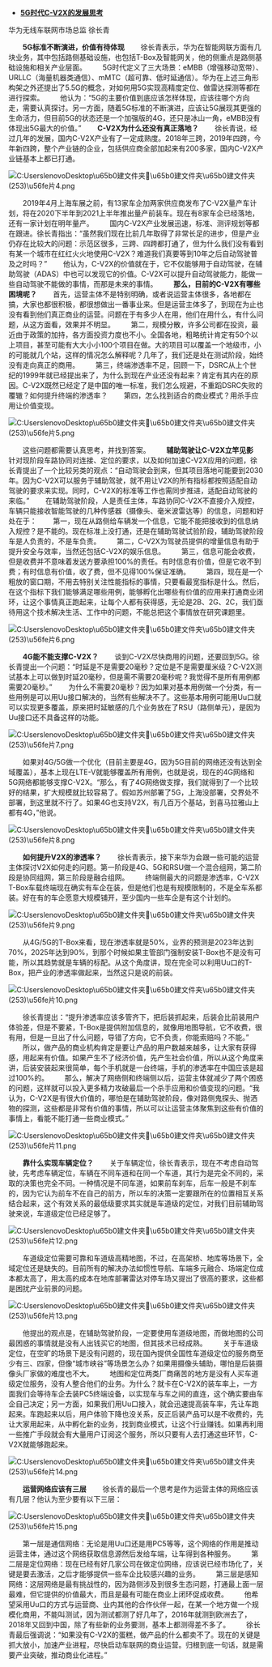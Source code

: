 - [**5G时代C-V2X的发展思考**](http://www.its-china.org.cn/SvoteDao?CREMARKS=0&sid=1634525421)

华为无线车联网市场总监 徐长青

　　**5G标准不断演进，价值有待体现**
　　徐长青表示，华为在智能网联方面有几块业务，其中包括路侧基础设施，也包括T-Box及智能网关，他的侧重点是路侧基础设施和相关产业层面。
　　5G时代定义了三大场景：eMBB（增强移动宽带）、URLLC（海量机器类通信）、mMTC（超可靠、低时延通信）。华为在上述三角形构架之外还提出了5.5G的概念，对如何用5G实现高精度定位、做雷达探测等都在进行探索。
　　他认为：“5G的主要价值到底应该怎样体现，应该往哪个方向走，需要认真探讨。另一方面，随着5G标准的不断演进，应该让5G展现其更强的生命活力，但目前5G的状态还是一个加强版的4G，还只是冰山一角，eMBB没有体现出5G最大的价值。”
　　**C-V2X为什么还没有真正落地？**
　　徐长青说，经过几年的发展，国内C-V2X产业有了一定成熟度。2018年三跨，2019年四跨，今年新四跨，整个产业链的企业，包括供应商全部加起来有200多家，国内C-V2X产业链基本上都已打通。



![C:UserslenovoDesktop\u65b0建文件夹\u65b0建文件夹\u65b0建文件夹 (253)\u56fe片4.png](http://www.its-china.org.cn/ZNJTXH/ueditor/jsp/upload/image/20211018/1634525304593096586.png)



　　2019年4月上海车展之前，有13家车企加两家供应商发布了C-V2X量产车计划，将在2020下半年到2021上半年推出量产前装车。现在有8家车企已经落地，还有一家计划在明年量产。
　　国内C-V2X产业发展迅速，标准、测评规划等都在跟进。徐长青指出：“虽然我们现在比前几年取得了非常长足的进步，但是产业仍存在比较大的问题：示范区很多，三跨、四跨都打通了，但为什么我们没有看到有某一个城市在红红火火地使用C-V2X？难道我们真要等到10年之后自动驾驶普及之时吗？”
　　他认为，C-V2X的价值就在于，它不仅能够用于自动驾驶，在辅助驾驶（ADAS）中也可以发现它的价值。C-V2X可以提升自动驾驶能力，能做一些自动驾驶不能做的事情，而那是未来的事情。
　　**那么，目前的C-V2X有哪些困境呢？**
　　首先，运营主体不是特别明确，或者说运营主体很多，各地都在搞，大家也都很积极，都很想做出一番事业来。但是运营主体多了，到现在为止也没有看到他们真正商业的运营。问题在于有多少人在用，他们在用什么，有什么问题，从这方面看，效果并不明显。
　　第二，规模分散，许多公司都在投资，最近由于政策的加持，各方面投资力度也不小。全国各地，粗略统计肯定有50个以上项目，甚至可能有大大小小100个项目在做。大的项目可以覆盖一个地级市，小的可能就几个站，这样的情况怎么解释呢？几年了，我们还是处在测试阶段，始终没有走向真正的商用。
　　第三，终端渗透率不足，回顾一下，DSRC从上个世纪的1999年就已经提出来了，为什么到现在产业还没有起来？肯定有其内在的原因。C-V2X既然已经定了是中国的唯一标准，我们怎么规避，不重蹈DSRC失败的覆辙？如何提升终端的渗透率？
　　第四，怎么找到适合的商业模式？用杀手应用让价值变现。



![C:UserslenovoDesktop\u65b0建文件夹\u65b0建文件夹\u65b0建文件夹 (253)\u56fe片5.png](http://www.its-china.org.cn/ZNJTXH/ueditor/jsp/upload/image/20211018/1634525325941023270.png)



　　这些问题都需要认真思考，并找到答案。
　　**辅助驾驶让C-V2X立竿见影**
　　针对现阶段车路协同对连接、定位的要求，以及如何加速C-V2X应用的问题，徐长青提出了一个比较另类的观点：“自动驾驶会到来，但其项目落地可能要到2030年。因为C-V2X可以服务于辅助驾驶，就不用让V2X的所有指标都按照适配自动驾驶的要求来实现。同时，C-V2X的标准等工作也需同步推进，适配自动驾驶的来临。”
　　在辅助驾驶阶段，人是责任主体，车路协同C-V2X不直接介入规控，车辆只能接收智能驾驶的几种传感器（摄像头、毫米波雷达等）的信息，问题和好处在于：
　　第一，现在从路侧给车辆发一个信息，它能不能把接收到的信息纳入规控？是不能的。现在标准上没打通，还是在辅助驾驶试验阶段，辅助驾驶阶段车是人负责的，不是车负责。
　　第二，C-V2X为驾驶员提供的增量信息有助于提升安全与效率，当然还包括C-V2X的娱乐信息。
　　第三，信息可能会收费，但是收费并不意味着发送方要承担100%的责任。有时信息有价值，但是它收不到费；有时信息有价值，收了费，但不见得100%保证准确。
　　第四，现在是一个粗放的窗口期，不用去特别关注性能指标的事情，只要看最宽指标是什么。然后，在这个指标下我们能够满足哪些用例，能够孵化出哪些有价值的应用来打通商业闭环，让这个事情真正跑起来，让每个人都有获得感，无论是2B、2G、2C，我们亟待用这个技术解决生活、工作中的问题，不能总把这个事情放在研究课题里。



![C:UserslenovoDesktop\u65b0建文件夹\u65b0建文件夹\u65b0建文件夹 (253)\u56fe片6.png](http://www.its-china.org.cn/ZNJTXH/ueditor/jsp/upload/image/20211018/1634525335041065572.png)



　　**4G能不能支撑C-V2X？**
　　谈到C-V2X尽快商用的问题，还要回到5G。徐长青提出一个问题：“时延是不是需要20毫秒？定位是不是需要厘米级？C-V2X测试基本上可以做到时延20毫秒，但是需不需要20毫秒呢？我觉得不是所有用例都需要20毫秒。”
　　为什么不需要20毫秒？因为如果对基本用例做一个分类，有一些用例是可以用Uu接口解决的，当然有些解决不了。这些基本用例可能用Uu口就可以实现更多覆盖，原来把时延敏感的几个业务放在了RSU（路侧单元），是因为Uu接口还不具备这样的功能。



![C:UserslenovoDesktop\u65b0建文件夹\u65b0建文件夹\u65b0建文件夹 (253)\u56fe片7.png](http://www.its-china.org.cn/ZNJTXH/ueditor/jsp/upload/image/20211018/1634525343081081906.png)



　　如果对4G/5G做一个优化（目前主要是4G，因为5G目前的网络还没有达到全域覆盖），基本上现在LTE-V就能够覆盖所有用例，也就是说，现在的4G网络和5G网络都能够支撑C-V2X。“那么，有了4G网络做支撑，我们就得到了一个比较好的结果，扩大规模就比较容易了。假如苏州部署了5G，上海没部署，交界处不部署，到这里就不行了。如果4G也支持V2X，有几百万个基站，到喜马拉雅山上都有4G，”他说。



![C:UserslenovoDesktop\u65b0建文件夹\u65b0建文件夹\u65b0建文件夹 (253)\u56fe片8.png](http://www.its-china.org.cn/ZNJTXH/ueditor/jsp/upload/image/20211018/1634525350521064646.png)



　　**如何提升V2X的渗透率？**
　　徐长青表示，接下来华为会跟一些可能的运营主体探讨V2X如何走的问题。第一阶段是4G、5G和RSU做一个混合组网，第二阶段是协同组网，第三阶段是融合组网。
　　终端侧最大的问题是渗透率，C-V2X T-Box车载终端现在确实有车企在装，但是他们也是有规模限制的，不是全车系都装。好在有的车企愿意大规模铺开，至少国内一些车企是有这个计划的。



![C:UserslenovoDesktop\u65b0建文件夹\u65b0建文件夹\u65b0建文件夹 (253)\u56fe片9.png](http://www.its-china.org.cn/ZNJTXH/ueditor/jsp/upload/image/20211018/1634525360498047973.png)



　　从4G/5G的T-Box来看，现在渗透率就是50%，业界的预测是2023年达到70%，2025年达到90%，到那个时候如果主管部门强制安装T-Box也不是没有可能，所以其趋势就是车辆的标配。从这个角度讲，现在完全可以利用Uu口的T-Box，把产业的渗透率做起来，当然这只是说的前装。



![C:UserslenovoDesktop\u65b0建文件夹\u65b0建文件夹\u65b0建文件夹 (253)\u56fe片10.png](http://www.its-china.org.cn/ZNJTXH/ueditor/jsp/upload/image/20211018/1634525366590017370.png)



　　徐长青提出：“提升渗透率应该多管齐下，把后装抓起来，后装会比前装用户体验差，但是不要紧，T-Box是提供附加信息的，就像用地图导航，它不收费，很有用，但是一旦出了什么问题，导错了方向，它不负责，你能索赔吗？不能。”
　　所以，做产品的商业机构肯定是要让产品的用户数越来越多，让大家有获得感，用起来有价值。如果产生不了经济价值，先产生社会价值，所以从这个角度来讲，后装安装起来很简单，每个手机就是一台终端，手机的渗透率在中国应该是超过100%的。
　　那么，解决了网络侧和终端侧以后，运营主体就减少了两个困惑的问题，这样就可以投入更多精力攻破最后一个杀手应用和价值变现的问题。“我认为，C-V2X是有很大价值的，哪怕是在辅助驾驶阶段，像对路侧鬼探头、抛洒物的探测，这些都是非常有价值的事情，所以可以让运营主体聚焦到这些有价值的事情上，看能不能打通一些商业模式。”



![C:UserslenovoDesktop\u65b0建文件夹\u65b0建文件夹\u65b0建文件夹 (253)\u56fe片11.png](http://www.its-china.org.cn/ZNJTXH/ueditor/jsp/upload/image/20211018/1634525375770023991.png)



　　**靠什么实现车辆定位？**
　　关于车辆定位，徐长青表示，现在不考虑自动驾驶，先考虑车辆定位，车辆在不同车道和在同一个车道，其行为是完全不同的，采取的决策也完全不同。一种情况是不同车道，如果前车刹车，后车一般是不刹车的，因为它认为前车不在自己的前方，所以车的决策一定要跟所在的位置相互关系结合起来，这个有效关系的最低级要求其实就是车道级的定位，对我们目前辅助驾驶来说，车道级定位已经足够了。



![C:UserslenovoDesktop\u65b0建文件夹\u65b0建文件夹\u65b0建文件夹 (253)\u56fe片12.png](http://www.its-china.org.cn/ZNJTXH/ueditor/jsp/upload/image/20211018/1634525383175073038.png)



　　车道级定位需要可靠和车道级高精地图，不过，在高架桥、地库等场景下，全域定位还是缺失的。目前所有的解决办法如惯性导航、车端多元融合、场端定位成本都太高了，用太高的成本在地库部署雷达对停车场又提出了很高的要求，这些都是困扰产业前景的问题。



![C:UserslenovoDesktop\u65b0建文件夹\u65b0建文件夹\u65b0建文件夹 (253)\u56fe片13.png](http://www.its-china.org.cn/ZNJTXH/ueditor/jsp/upload/image/20211018/1634525388748058728.png)



　　他提出的观点是，在辅助驾驶阶段，一定要使用车道级地图，而做地图的公司最困惑的事情就是没有人出钱买它的地图，但其技术已经成熟。
　　关于车道级定位，在空旷的场景下是没有问题的，现在国內提供全国性车道级定位的服务商至少有三、四家，但像“城市峡谷”等场景怎么办？如果用摄像头辅助，哪怕是后装摄像头厂家做的难度也不大。
　　地图和定位两类厂商痛苦的地方是没有人买车道级定位服务，没有人整合他们的业务。为什么？就卡在C-V2X的装车率上，一方面我们会等待车企去装PC5终端设备，以实现车与车之间的直连，这个确实要由车企自己决定；另一方面，如果我们用Uu口接入，就会迅速提高装车率，先让车跑起来。车跑起来以后，用户体验下降也没关系，反正后装产品可以是不收费的，先让大家用起来，从中孵化新的业务，找到商业模式，让这个行业赚钱。如果再利用一些推广手段就会有大量用户订阅这个服务，所以只要有人去打通这些环节，C-V2X就能够跑起来。



![C:UserslenovoDesktop\u65b0建文件夹\u65b0建文件夹\u65b0建文件夹 (253)\u56fe片14.png](http://www.its-china.org.cn/ZNJTXH/ueditor/jsp/upload/image/20211018/1634525398795007880.png)



　　**运营网络应该有三层**
　　徐长青的最后一个思考是作为运营主体的网络应该有几层？他认为至少要有以下三层：



![C:UserslenovoDesktop\u65b0建文件夹\u65b0建文件夹\u65b0建文件夹 (253)\u56fe片15.png](http://www.its-china.org.cn/ZNJTXH/ueditor/jsp/upload/image/20211018/1634525406693069792.png)



　　第一层是通信网络：无论是用Uu口还是用PC5等等，这个网络的作用是推动运营主体，通过这个网络获取信息源然后发给车端，让车得到各种服务。
　　第二层是定位网络：现在已经有好几家公司在做定位网络，应该说已经市场化了，关键是要去激活，之后才能够提供一些车企比较感兴趣的业务。
　　第三层是感知网络：这层网络是最有挑战性的，因为路侧涉及到很多生态问题，打通最上面一层最难，但它提供的价值最大，而且是最有可能在商业上闭环促成收费。
　　他希望采用Uu口的方式与运营商、业内其他的合作伙伴一起，在某一个地方做一个规模化商用，不能叫测试，因为测试都测了好几年了，2016年就测到欧洲去了，2018年又回到中国，除了有些新的业务要测，基本上都测得差不多了。
　　徐长青最后强调说：“如果没有C-V2X的蛋糕，做产品的什么都卖不了。现在的关键是抓大放小，加速产业进程，尽快启动车联网的商业运营。归根到底一句话，就是需要产业突破，推动商业化进程。”
